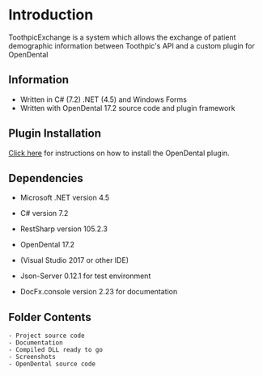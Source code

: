 # Introduction

ToothpicExchange is a system which allows the exchange of patient demographic information between Toothpic's API and a custom plugin for OpenDental

## Information

- Written in C# (7.2) .NET (4.5) and Windows Forms
- Written with OpenDental 17.2 source code and plugin framework

## Plugin Installation

[Click here](plugin_installation.md) for instructions on how to install the OpenDental plugin.

## Dependencies
- Microsoft .NET version 4.5
- C# version 7.2
- RestSharp version 105.2.3
- OpenDental 17.2

- (Visual Studio 2017 or other IDE)
- Json-Server 0.12.1 for test environment
- DocFx.console version 2.23 for documentation

## Folder Contents

	- Project source code
	- Documentation
	- Compiled DLL ready to go
	- Screenshots
	- OpenDental source code
